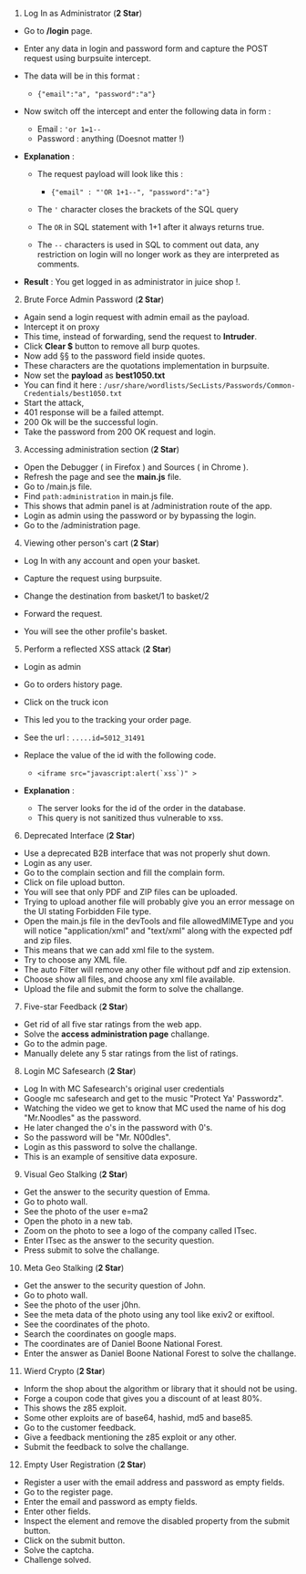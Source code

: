 1. Log In as Administrator (__2 Star__)

- Go to __/login__ page.
- Enter any data in login and password form and capture the POST request using burpsuite intercept.
- The data will be in this format : 
    - ` {"email":"a", "password":"a"} `

- Now switch off the intercept and enter the following data in form :
    - Email : ` 'or 1=1-- `
    - Password : anything (Doesnot matter !)

- __Explanation__ :

    - The request payload will look like this : 
        - ` {"email" : "'OR 1+1--", "password":"a"} `

    - The `'` character closes the brackets of the SQL query
    - The `OR` in SQL statement with 1+1 after it always returns true.
    - The `--` characters is used in SQL to comment out data, any restriction on login will no longer work as they are interpreted as comments.

- __Result__ : You get logged in as administrator in juice shop !.

2. Brute Force Admin Password (__2 Star__)

- Again send a login request with admin email as the payload.
- Intercept it on proxy
- This time, instead of forwarding, send the request to __Intruder__.
- Click __Clear $__ button to remove all burp quotes.
- Now add §§ to the password field inside quotes.
- These characters are the quotations implementation in burpsuite.
- Now set the __payload__ as __best1050.txt__
- You can find it here  :  ` /usr/share/wordlists/SecLists/Passwords/Common-Credentials/best1050.txt `
- Start the attack,
- 401 response will be a failed attempt.
- 200 Ok will be the successful login.
- Take the password from 200 OK request and login.

3. Accessing administration section (__2 Star__)

- Open the Debugger ( in Firefox ) and Sources ( in Chrome ).
- Refresh the page and see the __main.js__ file.
- Go to /main.js file.
- Find `path:administration` in main.js file.
- This shows that admin panel is at /administration route of the app.
- Login as admin using the password or by bypassing the login.
- Go to the /administration page.

4. Viewing other person's cart (__2 Star__)

- Log In with any account and open your basket.
- Capture the request using burpsuite.
- Change the destination from basket/1 to basket/2
- Forward the request.

- You will see the other profile's basket.

5. Perform a reflected XSS attack (__2 Star__)

- Login as admin
- Go to orders history page.
- Click on the truck icon
- This led you to the tracking your order page.
- See the url : ` .....id=5012_31491 `
- Replace the value of the id with the following code.
    - ``<iframe src="javascript:alert(`xss`)" > ``

- __Explanation__ :
    - The server looks for the id of the order in the database.
    - This query is not sanitized thus vulnerable to xss.


6. Deprecated Interface (__2 Star__)

- Use a deprecated B2B interface that was not properly shut down.
- Login as any user.
- Go to the complain section and fill the complain form.
- Click on file upload button.
- You will see that only PDF and ZIP files can be uploaded.
- Trying to upload another file will probably give you an error message on the UI stating Forbidden File type.
- Open the main.js file in the devTools and file allowedMIMEType and you will notice "application/xml" and "text/xml" along with the expected pdf and zip files.
- This means that we can add xml file to the system.
- Try to choose any XML file.
- The auto Filter will remove any other file without pdf and zip extension.
- Choose show all files, and choose any xml file available.
- Upload the file and submit the form to solve the challange.

7. Five-star Feedback (__2 Star__)

- Get rid of all five star ratings from the web app.
- Solve the **access administration page** challange.
- Go to the admin page.
- Manually delete any 5 star ratings from the list of ratings.

8. Login MC Safesearch (__2 Star__)

- Log In with MC Safesearch's original user credentials
- Google mc safesearch and get to the music "Protect Ya' Passwordz".
- Watching the video we get to know that MC used the name of his dog "Mr.Noodles" as the password.
- He later changed the o's in the password with 0's.
- So the password will be "Mr. N00dles".
- Login as this password to solve the challange.
- This is an example of sensitive data exposure.

9. Visual Geo Stalking (__2 Star__)

- Get the answer to the security question of Emma.
- Go to photo wall.
- See the photo of the user e=ma2
- Open the photo in a new tab.
- Zoom on the photo to see a logo of the company called ITsec.
- Enter ITsec as the answer to the security question.
- Press submit to solve the challange.

10. Meta Geo Stalking (__2 Star__)

- Get the answer to the security question of John.
- Go to photo wall.
- See the photo of the user j0hn.
- See the meta data of the photo using any tool like exiv2 or exiftool.
- See the coordinates of the photo.
- Search the coordinates on google maps.
- The coordinates are of Daniel Boone National Forest.
- Enter the answer as Daniel Boone National Forest to solve the challange.


11. Wierd Crypto (__2 Star__)

- Inform the shop about the algorithm or library that it should not be using.
- Forge a coupon code that gives you a discount of at least 80%.
- This shows the z85 exploit.
- Some other exploits are of base64, hashid, md5 and base85.
- Go to the customer feedback.
- Give a feedback mentioning the z85 exploit or any other.
- Submit the feedback to solve the challange.

12. Empty User Registration (__2 Star__)

- Register a user with the email address and password as empty fields.
- Go to the register page.
- Enter the email and password as empty fields.
- Enter other fields.
- Inspect the element and remove the disabled property from the submit button.
- Click on the submit button.
- Solve the captcha.
- Challenge solved.